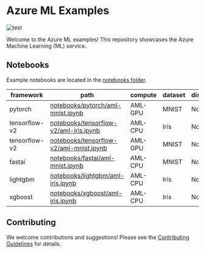 # Azure ML Examples

![test](https://github.com/Azure/azureml-examples/workflows/test/badge.svg)

Welcome to the Azure ML examples! This repository showcases the Azure Machine Learning (ML) service.

## Notebooks

Example notebooks are located in the [notebooks folder](notebooks).

|framework|path|compute|dataset|distribution|
|-|-|-|-|-|
|pytorch|[notebooks/pytorch/aml-mnist.ipynb](notebooks/pytorch/aml-mnist.ipynb)|AML-GPU|MNIST|None|
|tensorflow-v2|[notebooks/tensorflow-v2/aml-iris.ipynb](notebooks/tensorflow-v2/aml-iris.ipynb)|AML-CPU|Iris|None|
|tensorflow-v2|[notebooks/tensorflow-v2/aml-mnist.ipynb](notebooks/tensorflow-v2/aml-mnist.ipynb)|AML-GPU|MNIST|None|
|fastai|[notebooks/fastai/aml-mnist.ipynb](notebooks/fastai/aml-mnist.ipynb)|AML-CPU|MNIST|None|
|lightgbm|[notebooks/lightgbm/aml-iris.ipynb](notebooks/lightgbm/aml-iris.ipynb)|AML-CPU|Iris|None|
|xgboost|[notebooks/xgboost/aml-iris.ipynb](notebooks/xgboost/aml-iris.ipynb)|AML-CPU|Iris|None|

## Contributing

We welcome contributions and suggestions! Please see the [Contributing Guidelines](CONTRIBUTING.md) for details.
